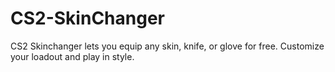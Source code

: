 # CS2-SkinChanger
CS2 Skinchanger lets you equip any skin, knife, or glove for free. Customize your loadout and play in style.
